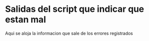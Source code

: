 # Salidas del script que indicar que estan mal
Aqui se aloja la informacion que sale de los errores registrados
